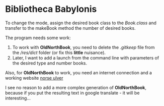# Bibliotheca Babylonis
To change the mode, assign the desired book class to the *Book.class* and transfer to the makeBook method the number of desired books.

The program needs some work:
  1. To work with **OldNorthBook**, you need to delete the *.gitkeep* file from the */res/dict* folder (or fix this **little** nuisance).
  2. Later, I want to add a launch from the command line with parameters of the desired type and number books.

Also, for **OldNorthBook** to work, you need an internet connection and a working website [norse ulver](norse.ulver.com)

I see no reason to add a more complex generation of **OldNorthBook**, because if you put the resulting text in google translate - it will be interesting...
